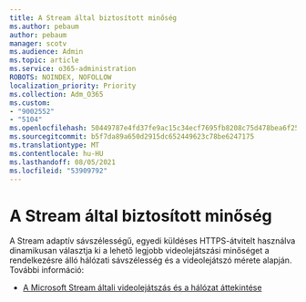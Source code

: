 ```yaml
---
title: A Stream által biztosított minőség
ms.author: pebaum
author: pebaum
manager: scotv
ms.audience: Admin
ms.topic: article
ms.service: o365-administration
ROBOTS: NOINDEX, NOFOLLOW
localization_priority: Priority
ms.collection: Adm_O365
ms.custom:
- "9002552"
- "5104"
ms.openlocfilehash: 50449787e4fd37fe9ac15c34ecf7695fb8208c75d478bea6f25af3787063083b
ms.sourcegitcommit: b5f7da89a650d2915dc652449623c78be6247175
ms.translationtype: MT
ms.contentlocale: hu-HU
ms.lasthandoff: 08/05/2021
ms.locfileid: "53909792"
---
```

# <a name="stream-quality"></a>A Stream által biztosított minőség

A Stream adaptív sávszélességű, egyedi küldéses HTTPS-átvitelt használva dinamikusan választja ki a lehető legjobb videolejátszási minőséget a rendelkezésre álló hálózati sávszélesség és a videolejátszó mérete alapján. További információ:

- [A Microsoft Stream általi videolejátszás és a hálózat áttekintése](https://docs.microsoft.com/stream/network-overview)
